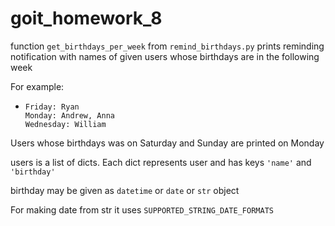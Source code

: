 # goit_homework_8

function `get_birthdays_per_week` from `remind_birthdays.py` 
prints reminding notification with names of given
users whose birthdays are in the following week

For example:
  *     Friday: Ryan
        Monday: Andrew, Anna
        Wednesday: William

Users whose birthdays was on Saturday and Sunday are printed on Monday

users is a list of dicts. Each dict represents user and has keys 
`'name'` and `'birthday'`
                
birthday may be given as `datetime` or `date` or `str` object
    
For making date from str it uses `SUPPORTED_STRING_DATE_FORMATS`
